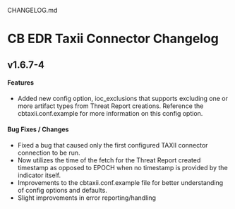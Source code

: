 CHANGELOG.md
# CB EDR Taxii Connector Changelog

## v1.6.7-4
#### Features
 * Added new config option, ioc_exclusions that supports excluding one or more artifact types from Threat Report creations. Reference the cbtaxii.conf.example for more information on this config option.
 
#### Bug Fixes / Changes
 * Fixed a bug that caused only the first configured TAXII connector connection to be run.
 * Now utilizes the time of the fetch for the Threat Report created timestamp as opposed to EPOCH when no timestamp is provided by the indicator itself.
 * Improvements to the cbtaxii.conf.example file for better understanding of config options and defaults.
 * Slight improvements in error reporting/handling
